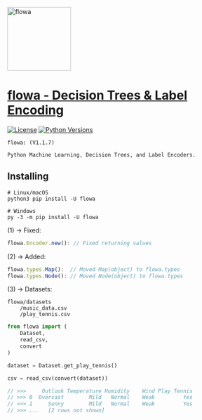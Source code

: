 <a href="https://ibb.co/885w17s](https://i.ibb.co/bdBVcKm/flowa.jpg)"><img src="https://i.ibb.co/bdBVcKm/flowa.jpg" alt="flowa" border="0" width="145"></a>

# [flowa - Decision Trees & Label Encoding](https://pypi.org/project/flowa)
[![License](https://img.shields.io/badge/license-MIT-blue.svg)](https://github.com/flowa/flowa/blob/main/LICENSE)
[![Python Versions](https://img.shields.io/badge/python-3.7%20|%203.8%20|%203.9%20|%203.10%20|%203.11%20|%203.12%20-blue)](https://www.python.org/downloads/)

```
flowa: (V1.1.7)

Python Machine Learning, Decision Trees, and Label Encoders.
```

## Installing
```shell
# Linux/macOS
python3 pip install -U flowa

# Windows
py -3 -m pip install -U flowa
```

(1) -> Fixed:
```javascript
flowa.Encoder.new(): // Fixed returning values
```

(2) -> Added:
```javascript
flowa.types.Map():  // Moved Map(object) to flowa.types
flowa.types.Node(): // Moved Node(object) to flowa.types
```

(3) -> Datasets:
```
flowa/datasets
    /music_data.csv
    /play_tennis.csv
```
```python
from flowa import (
    Dataset,
    read_csv,
    convert
)

dataset = Dataset.get_play_tennis()

csv = read_csv(convert(dataset))
```
```javascript
// >>>     Outlook Temperature Humidity    Wind Play Tennis
// >>> 0  Overcast        Mild   Normal    Weak         Yes
// >>> 1     Sunny        Mild   Normal    Weak         Yes
// >>> ...   [2 rows not shown]
```
